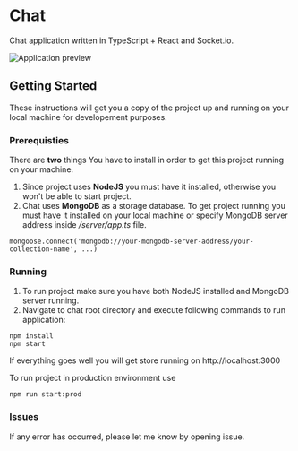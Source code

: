 # Chat
Chat application written in TypeScript + React and Socket.io.

![Application preview](https://i.imgur.com/qxu8R3A.png)

## Getting Started

These instructions will get you a copy of the project up and running on your local machine for developement purposes.

### Prerequisties

There are __two__ things You have to install in order to get this project running on your machine.
1. Since project uses __NodeJS__ you must have it installed, otherwise you won't be able to start project.
2. Chat uses __MongoDB__ as a storage database. To get project running you must have it installed on your local machine or specify MongoDB server address inside */server/app.ts* file.
```
mongoose.connect('mongodb://your-mongodb-server-address/your-collection-name', ...)
```

### Running

1. To run project make sure you have both NodeJS installed and MongoDB server running.
2. Navigate to chat root directory and execute following commands to run application:
```
npm install
npm start
```

If everything goes well you will get store running on http://localhost:3000

To run project in production environment use
```
npm run start:prod
```

### Issues

If any error has occurred, please let me know by opening issue.
